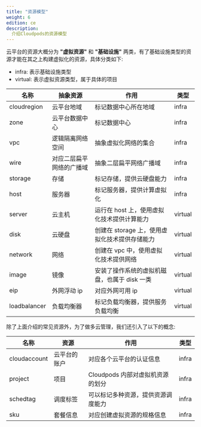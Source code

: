 ```yaml
---
title: "资源模型"
weight: 6
edition: ce
description:
  介绍Cloudpods的资源模型
---
```


云平台的资源大概分为 **"虚拟资源"** 和 **"基础设施"** 两类，有了基础设施类型的资源才能在其之上构建虚拟化的资源，具体分类如下:

- infra: 表示基础设施类型
- virtual: 表示虚拟资源类型，属于具体的项目

| 名称         | 抽象资源                 | 作用                                          | 类型    |
|--------------|--------------------------|-----------------------------------------------|---------|
| cloudregion  | 云平台地域               | 标记数据中心所在地域                          | infra   |
| zone         | 云平台数据中心           | 标记数据中心                                  | infra   |
| vpc          | 逻辑隔离网络空间         | 抽象虚拟化网络的集合                          | infra   |
| wire         | 对应二层扁平网络的广播域 | 抽象二层扁平网络广播域                        | infra   |
| storage      | 存储                     | 标记存储，提供云硬盘能力                      | infra   |
| host         | 服务器                   | 标记服务器，提供计算虚拟化                    | infra   |
| server       | 云主机                   | 运行在 host 上，使用虚拟化技术提供计算能力    | virtual |
| disk         | 云硬盘                   | 创建在 storage 上，使用虚拟化技术提供存储能力 | virtual |
| network      | 网络                     | 创建在 vpc 中，使用虚拟化技术提供网络         | virtual |
| image        | 镜像                     | 安装了操作系统的虚拟机磁盘，也属于 disk 一类  | virtual |
| eip          | 外网浮动 ip              | 对应外网可用 ip                               | virtual |
| loadbalancer | 负载均衡器               | 标记负载均衡器，提供服务负载均衡              | virtual |

除了上面介绍的常见资源外，为了做多云管理，我们还引入了以下的概念:

| 名称         | 资源         | 作用                               | 类型  |
|--------------|--------------|------------------------------------|-------|
| cloudaccount | 云平台的账户 | 对应各个云平台的认证信息           | infra |
| project      | 项目         | Cloudpods 内部对虚拟机资源的划分    | infra |
| schedtag     | 调度标签     | 可以标记多种资源，提供资源调度能力 | infra |
| sku          | 套餐信息     | 对应创建虚拟资源的规格信息         | infra |
